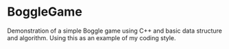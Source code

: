 # BoggleGame
Demonstration of a simple Boggle game using C++ and basic data structure and algorithm.
Using this as an example of my coding style.
